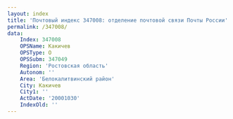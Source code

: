 ```yaml
---
layout: index
title: 'Почтовый индекс 347008: отделение почтовой связи Почты России'
permalink: /347008/
data:
    Index: 347008
    OPSName: Какичев
    OPSType: О
    OPSSubm: 347049
    Region: 'Ростовская область'
    Autonom: ''
    Area: 'Белокалитвинский район'
    City: Какичев
    City1: ''
    ActDate: '20001030'
    IndexOld: ''
---
```

